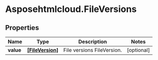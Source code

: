 # Asposehtmlcloud.FileVersions

## Properties
Name | Type | Description | Notes
------------ | ------------- | ------------- | -------------
**value** | [**[FileVersion]**](FileVersion.md) | File versions FileVersion. | [optional] 


